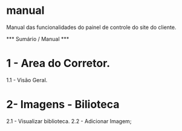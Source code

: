 # manual
Manual das funcionalidades do painel de controle do site do cliente.

*** Sumário / Manual ***
# 1 - Area do Corretor.
  1.1 - Visão Geral.

# 2- Imagens - Bilioteca
  2.1 - Visualizar biblioteca.
  2.2 - Adicionar Imagem;

